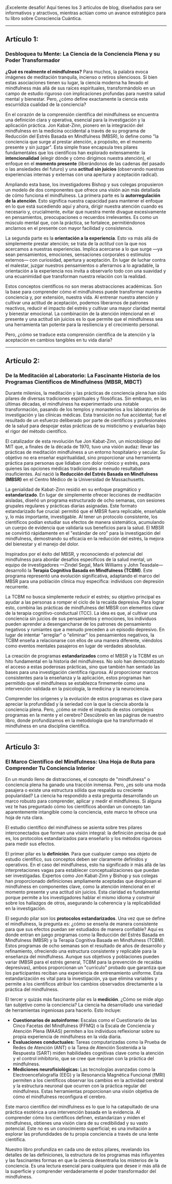 ¡Excelente desafío! Aquí tienes los 3 artículos de blog, diseñados para ser informativos y atractivos, mientras actúan como un avance estratégico para tu libro sobre Consciencia Cuántica.

---

## Artículo 1:

### Desbloquea tu Mente: La Ciencia de la Conciencia Plena y su Poder Transformador

**¿Qué es realmente el mindfulness?** Para muchos, la palabra evoca imágenes de meditación tranquila, incienso o retiros silenciosos. Si bien estas asociaciones tienen su lugar, la ciencia moderna ha llevado el mindfulness más allá de sus raíces espirituales, transformándolo en un campo de estudio riguroso con implicaciones profundas para nuestra salud mental y bienestar. Pero, ¿cómo define exactamente la ciencia esta escurridiza cualidad de la conciencia?

En el corazón de la comprensión científica del mindfulness se encuentra una definición clara y operativa, esencial para la investigación y la aplicación práctica. Jon Kabat-Zinn, pionero en la integración del mindfulness en la medicina occidental a través de su programa de Reducción del Estrés Basada en Mindfulness (MBSR), lo define como "la conciencia que surge al prestar atención, a propósito, en el momento presente y sin juzgar". Esta simple frase encapsula tres pilares fundamentales que los científicos han explorado extensamente: la **intencionalidad** (elegir dónde y cómo dirigimos nuestra atención), el enfoque en el **momento presente** (liberándonos de las cadenas del pasado o las ansiedades del futuro) y una **actitud sin juicios** (observando nuestras experiencias internas y externas con una apertura y aceptación radical).

Ampliando esta base, los investigadores Bishop y sus colegas propusieron un modelo de dos componentes que ofrece una visión aún más detallada de cómo funciona el mindfulness. La primera parte es la **autorregulación de la atención**. Esto significa nuestra capacidad para mantener el enfoque en lo que está sucediendo aquí y ahora, dirigir nuestra atención cuando es necesario y, crucialmente, evitar que nuestra mente divague excesivamente en pensamientos, preocupaciones o recuerdos irrelevantes. Es como un músculo mental que, con la práctica, se fortalece, permitiéndonos anclarnos en el presente con mayor facilidad y consistencia.

La segunda parte es la **orientación a la experiencia**. Esto va más allá de simplemente prestar atención; se trata de la *actitud* con la que nos acercamos a nuestras experiencias. Implica acercarse a lo que surge —ya sean pensamientos, emociones, sensaciones corporales o estímulos externos— con curiosidad, apertura y aceptación. En lugar de luchar contra el malestar, juzgar nuestros pensamientos o aferrarnos a lo agradable, la orientación a la experiencia nos invita a observarlo todo con una suavidad y una ecuanimidad que transforman nuestra relación con la realidad.

Estos conceptos científicos no son meras abstracciones académicas. Son la base para comprender cómo el mindfulness puede transformar nuestra conciencia y, por extensión, nuestra vida. Al entrenar nuestra atención y cultivar una actitud de aceptación, podemos liberarnos de patrones reactivos, reducir el impacto del estrés y cultivar una mayor claridad mental y bienestar emocional. La combinación de la atención intencional en el presente y una actitud sin juicios es lo que permite que el mindfulness sea una herramienta tan potente para la resiliencia y el crecimiento personal.

Pero, ¿cómo se traduce esta comprensión científica de la atención y la aceptación en cambios tangibles en tu vida diaria?

---

## Artículo 2:

### De la Meditación al Laboratorio: La Fascinante Historia de los Programas Científicos de Mindfulness (MBSR, MBCT)

Durante milenios, la meditación y las prácticas de conciencia plena han sido pilares de diversas tradiciones espirituales y filosóficas. Sin embargo, en las últimas décadas, el mindfulness ha experimentado una notable transformación, pasando de los templos y monasterios a los laboratorios de investigación y las clínicas médicas. Esta transición no fue accidental; fue el resultado de un esfuerzo deliberado por parte de científicos y profesionales de la salud para despojar estas prácticas de su misticismo y evaluarlas bajo el rigor del método científico.

El catalizador de esta revolución fue Jon Kabat-Zinn, un microbiólogo del MIT que, a finales de la década de 1970, tuvo una visión audaz: llevar las prácticas de meditación mindfulness a un entorno hospitalario y secular. Su objetivo no era enseñar espiritualidad, sino proporcionar una herramienta práctica para personas que lidiaban con dolor crónico y estrés, para quienes las opciones médicas tradicionales a menudo resultaban insuficientes. Así nació la **Reducción del Estrés Basada en Mindfulness (MBSR)** en el Centro Médico de la Universidad de Massachusetts.

La genialidad de Kabat-Zinn residió en su enfoque pragmático y **estandarizado**. En lugar de simplemente ofrecer lecciones de meditación aisladas, diseñó un programa estructurado de ocho semanas, con sesiones grupales regulares y prácticas diarias asignadas. Este formato estandarizado fue crucial: permitió que el MBSR fuera replicable, enseñable y, lo más importante, investigable. Al tener un protocolo consistente, los científicos podían estudiar sus efectos de manera sistemática, acumulando un cuerpo de evidencia que validaría sus beneficios para la salud. El MBSR se convirtió rápidamente en el "estándar de oro" para la investigación del mindfulness, demostrando su eficacia en la reducción del estrés, la mejora del bienestar y el manejo del dolor.

Inspirados por el éxito del MBSR, y reconociendo el potencial del mindfulness para abordar desafíos específicos de la salud mental, un equipo de investigadores —Zindel Segal, Mark Williams y John Teasdale— desarrolló la **Terapia Cognitiva Basada en Mindfulness (TCBM)**. Este programa representó una evolución significativa, adaptando el marco del MBSR para una población clínica muy específica: individuos con depresión recurrente.

La TCBM no busca simplemente reducir el estrés; su objetivo principal es ayudar a las personas a romper el ciclo de la recaída depresiva. Para lograr esto, combina las prácticas de mindfulness del MBSR con elementos clave de la terapia cognitivo-conductual (TCC). La idea es que, al cultivar una conciencia sin juicios de sus pensamientos y emociones, los individuos pueden aprender a desengancharse de los patrones de pensamiento negativos y rumiantes que a menudo preceden a un episodio depresivo. En lugar de intentar "arreglar" o "eliminar" los pensamientos negativos, la TCBM enseña a relacionarse con ellos de una manera diferente, viéndolos como eventos mentales pasajeros en lugar de verdades absolutas.

La creación de programas **estandarizados** como el MBSR y la TCBM es un hito fundamental en la historia del mindfulness. No solo han democratizado el acceso a estas poderosas prácticas, sino que también han sentado las bases para una investigación científica rigurosa. Al proporcionar marcos consistentes para la enseñanza y la aplicación, estos programas han permitido que el mindfulness se establezca firmemente como una intervención validada en la psicología, la medicina y la neurociencia.

Comprender los orígenes y la evolución de estos programas es clave para apreciar la profundidad y la seriedad con la que la ciencia aborda la conciencia plena. Pero, ¿cómo se mide el impacto de estos complejos programas en la mente y el cerebro? Descúbrelo en las páginas de nuestro libro, donde profundizamos en la metodología que ha transformado el mindfulness en una disciplina científica.

---

## Artículo 3:

### El Marco Científico del Mindfulness: Una Hoja de Ruta para Comprender Tu Conciencia Interior

En un mundo lleno de distracciones, el concepto de "mindfulness" o conciencia plena ha ganado una tracción inmensa. Pero, ¿es solo una moda pasajera o existe una estructura sólida que respalda su creciente popularidad? La ciencia ha respondido a esta pregunta desarrollando un marco robusto para comprender, aplicar y medir el mindfulness. Si alguna vez te has preguntado cómo los científicos abordan un concepto tan aparentemente intangible como la conciencia, este marco te ofrece una hoja de ruta clara.

El estudio científico del mindfulness se asienta sobre tres pilares interconectados que forman una visión integral: la definición precisa de qué es, los protocolos estandarizados para enseñarlo y los métodos rigurosos para medir sus efectos.

El primer pilar es la **definición**. Para que cualquier campo sea objeto de estudio científico, sus conceptos deben ser claramente definidos y operativos. En el caso del mindfulness, esto ha significado ir más allá de las interpretaciones vagas para establecer conceptualizaciones que puedan ser investigadas. Expertos como Jon Kabat-Zinn y Bishop y sus colegas han proporcionado definiciones ampliamente aceptadas que desglosan el mindfulness en componentes clave, como la atención intencional en el momento presente y una actitud sin juicios. Esta claridad es fundamental porque permite a los investigadores hablar el mismo idioma y construir sobre los hallazgos de otros, asegurando la coherencia y la replicabilidad en la investigación.

El segundo pilar son los **protocolos estandarizados**. Una vez que se define el mindfulness, la pregunta es: ¿cómo se enseña de manera consistente para que sus efectos puedan ser estudiados de manera confiable? Aquí es donde entran en juego programas como la Reducción del Estrés Basada en Mindfulness (MBSR) y la Terapia Cognitiva Basada en Mindfulness (TCBM). Estos programas de ocho semanas son el resultado de años de desarrollo y refinamiento, ofreciendo una estructura consistente y replicable para la enseñanza del mindfulness. Aunque sus objetivos y poblaciones pueden variar (MBSR para el estrés general, TCBM para la prevención de recaídas depresivas), ambos proporcionan un "currículo" probado que garantiza que los participantes reciban una experiencia de entrenamiento uniforme. Esta estandarización es vital para la investigación, ya que elimina variables y permite a los científicos atribuir los cambios observados directamente a la práctica del mindfulness.

El tercer y quizás más fascinante pilar es la **medición**. ¿Cómo se mide algo tan subjetivo como la conciencia? La ciencia ha desarrollado una variedad de herramientas ingeniosas para hacerlo. Esto incluye:
*   **Cuestionarios de autoinforme:** Escalas como el Cuestionario de las Cinco Facetas del Mindfulness (FFMQ) o la Escala de Conciencia y Atención Plena (MAAS) permiten a los individuos reflexionar sobre su propia experiencia de mindfulness en la vida diaria.
*   **Evaluaciones conductuales:** Tareas computarizadas como la Prueba de Redes de Atención (ANT) o la Tarea de Atención Sostenida a la Respuesta (SART) miden habilidades cognitivas clave como la atención y el control inhibitorio, que se cree que mejoran con la práctica del mindfulness.
*   **Mediciones neurofisiológicas:** Las tecnologías avanzadas como la Electroencefalografía (EEG) y la Resonancia Magnética Funcional (fMRI) permiten a los científicos observar los cambios en la actividad cerebral y la estructura neuronal que ocurren con la práctica regular del mindfulness. Estas herramientas proporcionan una visión objetiva de cómo el mindfulness reconfigura el cerebro.

Este marco científico del mindfulness es lo que lo ha catapultado de una práctica esotérica a una intervención basada en la evidencia. Al comprender cómo los científicos definen, estandarizan y miden el mindfulness, obtienes una visión clara de su credibilidad y su vasto potencial. Este no es un conocimiento superficial; es una invitación a explorar las profundidades de tu propia conciencia a través de una lente científica.

Nuestro libro profundiza en cada uno de estos pilares, revelando los detalles de las definiciones, la estructura de los programas más influyentes y las fascinantes formas en que la ciencia desentraña los misterios de la conciencia. Es una lectura esencial para cualquiera que desee ir más allá de la superficie y comprender verdaderamente el poder transformador del mindfulness.